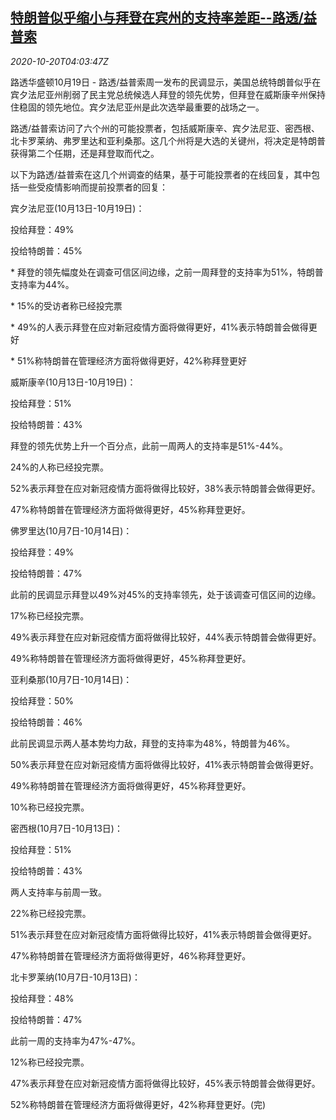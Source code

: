 <!--1603167803000-->
[特朗普似乎缩小与拜登在宾州的支持率差距--路透/益普索](https://cn.reuters.com/article/trump-biden-poll-gap-1019-mon-idCNKBS2750FS)
------

<div><i>2020-10-20T04:03:47Z</i></div><p>路透华盛顿10月19日 - 路透/益普索周一发布的民调显示，美国总统特朗普似乎在宾夕法尼亚州削弱了民主党总统候选人拜登的领先优势，但拜登在威斯康辛州保持住稳固的领先地位。宾夕法尼亚州是此次选举最重要的战场之一。</p><p>路透/益普索访问了六个州的可能投票者，包括威斯康辛、宾夕法尼亚、密西根、北卡罗莱纳、弗罗里达和亚利桑那。这几个州将是大选的关键州，将决定是特朗普获得第二个任期，还是拜登取而代之。</p><p>以下为路透/益普索在这几个州调查的结果，基于可能投票者的在线回复，其中包括一些受疫情影响而提前投票者的回复：</p><p>宾夕法尼亚(10月13日-10月19日)：</p><p>投给拜登：49%</p><p>投给特朗普：45%</p><p>* 拜登的领先幅度处在调查可信区间边缘，之前一周拜登的支持率为51%，特朗普支持率为44%。</p><p>* 15%的受访者称已经投完票</p><p>* 49%的人表示拜登在应对新冠疫情方面将做得更好，41%表示特朗普会做得更好</p><p>* 51%称特朗普在管理经济方面将做得更好，42%称拜登更好</p><p>威斯康辛(10月13日-10月19日)：</p><p>投给拜登：51%</p><p>投给特朗普：43%</p><p>拜登的领先优势上升一个百分点，此前一周两人的支持率是51%-44%。</p><p>24%的人称已经投完票。</p><p>52%表示拜登在应对新冠疫情方面将做得比较好，38%表示特朗普会做得更好。</p><p>47%称特朗普在管理经济方面将做得更好，45%称拜登更好。</p><p>佛罗里达(10月7日-10月14日)：</p><p>投给拜登：49%</p><p>投给特朗普：47%</p><p>此前的民调显示拜登以49%对45%的支持率领先，处于该调查可信区间的边缘。</p><p>17%称已经投完票。</p><p>49%表示拜登在应对新冠疫情方面将做得比较好，44%表示特朗普会做得更好。</p><p>49%称特朗普在管理经济方面将做得更好，45%称拜登更好。</p><p>亚利桑那(10月7日-10月14日)：</p><p>投给拜登：50%</p><p>投给特朗普：46%</p><p>此前民调显示两人基本势均力敌，拜登的支持率为48%，特朗普为46%。</p><p>50%表示拜登在应对新冠疫情方面将做得比较好，41%表示特朗普会做得更好。</p><p>49%称特朗普在管理经济方面将做得更好，45%称拜登更好。</p><p>10%称已经投完票。</p><p>密西根(10月7日-10月13日)：</p><p>投给拜登：51%</p><p>投给特朗普：43%</p><p>两人支持率与前周一致。</p><p>22%称已经投完票。</p><p>51%表示拜登在应对新冠疫情方面将做得比较好，41%表示特朗普会做得更好。</p><p>47%称特朗普在管理经济方面将做得更好，46%称拜登更好。</p><p>北卡罗莱纳(10月7日-10月13日)：</p><p>投给拜登：48%</p><p>投给特朗普：47%</p><p>此前一周的支持率为47%-47%。</p><p>12%称已经投完票。</p><p>47%表示拜登在应对新冠疫情方面将做得比较好，45%表示特朗普会做得更好。</p><p>52%称特朗普在管理经济方面将做得更好，42%称拜登更好。(完)</p>
